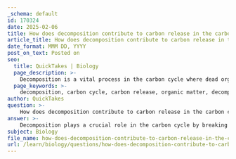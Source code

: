 ```yaml
---
_schema: default
id: 170324
date: 2025-02-06
title: How does decomposition contribute to carbon release in the carbon cycle?
article_title: How does decomposition contribute to carbon release in the carbon cycle?
date_format: MMM DD, YYYY
post_on_text: Posted on
seo:
  title: QuickTakes | Biology
  page_description: >-
    Decomposition is a vital process in the carbon cycle where dead organic matter is broken down by decomposers, releasing carbon back into the environment. This process recycles carbon, enhances soil fertility, regulates atmospheric CO2 levels, and supports ecosystem health.
  page_keywords: >-
    decomposition, carbon cycle, carbon release, organic matter, decomposers, bacteria, fungi, recycling of carbon, nutrient cycling, atmospheric CO2, ecosystems, soil fertility, climate stability, photosynthesis, tropical rainforests, biodiversity
author: QuickTakes
question: >-
    How does decomposition contribute to carbon release in the carbon cycle?
answer: >-
    Decomposition plays a crucial role in the carbon cycle by breaking down dead organic matter, which releases carbon back into the environment. This process is primarily carried out by decomposers, such as bacteria and fungi, which break down complex organic materials into simpler substances. \n\nWhen organisms die, their bodies contain carbon in the form of organic compounds. During decomposition, these compounds are metabolized by decomposers, resulting in the release of carbon dioxide (CO2) into the atmosphere and carbon compounds into the soil. This release of carbon is essential for several reasons:\n\n1. **Recycling of Carbon**: Decomposition recycles carbon, making it available for new life forms. The carbon released into the soil can be taken up by plants, which use it during photosynthesis to create organic matter.\n\n2. **Nutrient Cycling**: Along with carbon, decomposition also releases essential nutrients back into the soil, enhancing soil fertility and supporting plant growth. This nutrient cycling is vital for maintaining healthy ecosystems.\n\n3. **Atmospheric Carbon Levels**: The carbon released during decomposition contributes to the overall carbon balance in the atmosphere. It is a natural process that helps regulate atmospheric CO2 levels, which is critical for climate stability.\n\n4. **Impact on Ecosystems**: Different ecosystems experience varying rates of decomposition based on factors such as temperature, moisture, and biodiversity. For instance, tropical rainforests, with their warm and moist conditions, have high rates of decomposition compared to deserts, where decomposition is slower due to arid conditions.\n\nIn summary, decomposition is a key process in the carbon cycle that not only releases carbon back into the atmosphere and soil but also supports the recycling of nutrients, thereby sustaining life and maintaining ecosystem health.
subject: Biology
file_name: how-does-decomposition-contribute-to-carbon-release-in-the-carbon-cycle.md
url: /learn/biology/questions/how-does-decomposition-contribute-to-carbon-release-in-the-carbon-cycle
---
```


&nbsp;